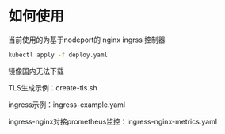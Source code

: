 # 如何使用
当前使用的为基于nodeport的 nginx ingrss 控制器
```bash
kubectl apply -f deploy.yaml
```
镜像国内无法下载

TLS生成示例：create-tls.sh

ingress示例：ingress-example.yaml

ingress-nginx对接prometheus监控：ingress-nginx-metrics.yaml